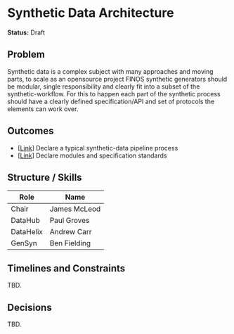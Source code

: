 # Synthetic Data Architecture

__Status:__ Draft

## Problem

Synthetic data is a complex subject with many approaches and moving parts, to scale as an opensource project FINOS synthetic generators should be modular, single responsibility and clearly fit into a subset of the synthetic-workflow. For this to happen each part of the synthetic process should have a clearly defined specification/API and set of protocols the elements can work over.

## Outcomes

* [[Link](./outcomes/single-underlying-technology.md)] Declare a typical synthetic-data pipeline process
* [[Link](./outcomes/specification-standards.md)] Declare modules and specification standards

## Structure / Skills

| Role      |Name           |
|-----------|---------------|
| Chair     | James McLeod  |
| DataHub   | Paul Groves   |
| DataHelix  | Andrew Carr   |
| GenSyn    | Ben Fielding  |

## Timelines and Constraints

TBD.

## Decisions

TBD.
